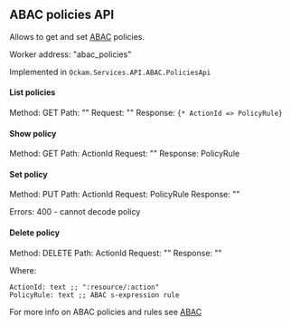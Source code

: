 ## ABAC policies API

Allows to get and set [ABAC](../../authorization/ABAC.md) policies.

Worker address: "abac_policies"

Implemented in `Ockam.Services.API.ABAC.PoliciesApi`

#### List policies
Method: GET
Path: ""
Request: ""
Response: `{* ActionId => PolicyRule}`

#### Show policy
Method: GET
Path: ActionId
Request: ""
Response: PolicyRule

#### Set policy
Method: PUT
Path: ActionId
Request: PolicyRule
Response: ""

Errors:
400 - cannot decode policy

#### Delete policy
Method: DELETE
Path: ActionId
Request: ""
Response: ""

Where:
```
ActionId: text ;; ":resource/:action"
PolicyRule: text ;; ABAC s-expression rule
```

For more info on ABAC policies and rules see [ABAC](../../authorization/ABAC.md)

